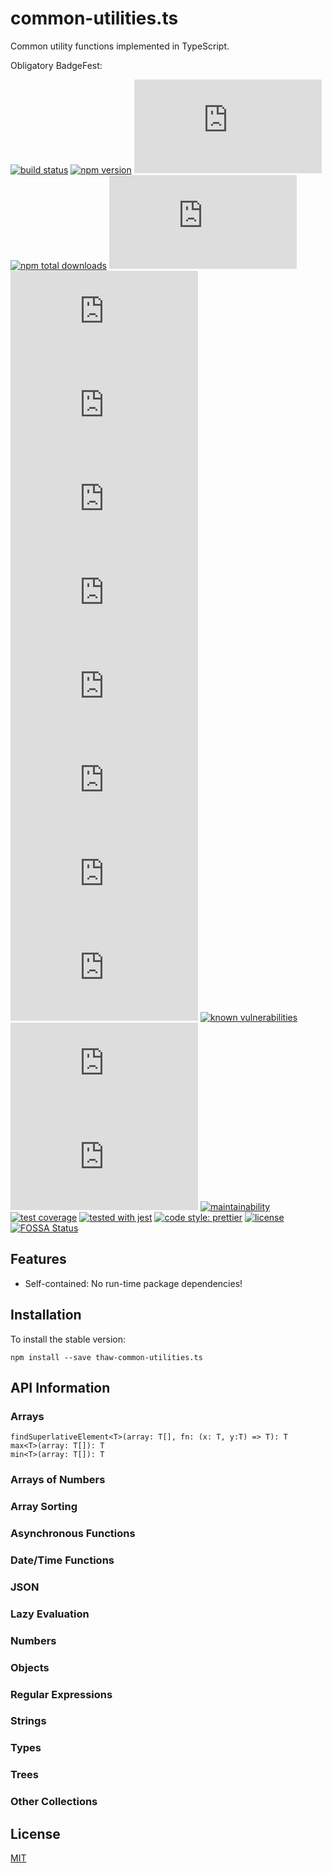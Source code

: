 # common-utilities.ts
Common utility functions implemented in TypeScript.

Obligatory BadgeFest:

[![build status][build-status-badge-image]][build-status-url]
[![npm version][npm-version-badge-image]][npm-version-url]
[![latest tag][latest-tag-badge-image]][latest-tag-url]
[![npm total downloads][npm-total-downloads-badge-image]][npm-total-downloads-url]
[![watchers][watchers-badge-image]][watchers-url]
[![stars][stars-badge-image]][stars-url]
[![forks][forks-badge-image]][forks-url]
[![repo dependents][repo-dependents-badge-image]][repo-dependents-url]
[![pkg dependents][pkg-dependents-badge-image]][pkg-dependents-url]
[![commits][commits-badge-image]][commits-url]
[![last commit][last-commit-badge-image]][last-commit-url]
[![types][types-badge-image]][types-url]
[![install size][install-size-badge-image]][install-size-url]
[![known vulnerabilities][known-vulnerabilities-badge-image]][known-vulnerabilities-url]
[![lines of code][lines-of-code-badge-image]][lines-of-code-url]
[![technical debt][technical-debt-badge-image]][technical-debt-url]
[![maintainability][maintainability-badge-image]][maintainability-url]
[![test coverage][test-coverage-badge-image]][test-coverage-url]
[![tested with jest][jest-badge-image]][jest-url]
[![code style: prettier][prettier-badge-image]][prettier-url]
[![license][license-badge-image]][license-url]
[![FOSSA Status][fossa-badge-image]][fossa-badge-url]

<!-- [![dependents](https://badgen.net/npm/dependents/thaw-common-utilities.ts)](https://badgen.net/npm/dependents/thaw-common-utilities.ts) -->

## Features

- Self-contained: No run-time package dependencies!

## Installation
To install the stable version:
```
npm install --save thaw-common-utilities.ts
```

## API Information

### Arrays
```
findSuperlativeElement<T>(array: T[], fn: (x: T, y:T) => T): T
max<T>(array: T[]): T
min<T>(array: T[]): T
```

### Arrays of Numbers

### Array Sorting

### Asynchronous Functions

### Date/Time Functions

### JSON

### Lazy Evaluation

### Numbers

### Objects

### Regular Expressions

### Strings

### Types

### Trees

### Other Collections

## License
[MIT](https://choosealicense.com/licenses/mit/)

[build-status-badge-image]: https://secure.travis-ci.org/tom-weatherhead/common-utilities.ts.svg
[build-status-url]: https://travis-ci.org/tom-weatherhead/common-utilities.ts
[npm-version-badge-image]: https://img.shields.io/npm/v/thaw-common-utilities.ts.svg
[npm-version-url]: https://www.npmjs.com/package/thaw-common-utilities.ts
[latest-tag-badge-image]: https://badgen.net/github/tag/tom-weatherhead/common-utilities.ts
[latest-tag-url]: https://github.com/tom-weatherhead/common-utilities.ts/tags
[npm-total-downloads-badge-image]: https://img.shields.io/npm/dt/thaw-common-utilities.ts.svg
[npm-total-downloads-url]: https://www.npmjs.com/package/thaw-common-utilities.ts
[watchers-badge-image]: https://badgen.net/github/watchers/tom-weatherhead/common-utilities.ts
[watchers-url]: https://github.com/tom-weatherhead/common-utilities.ts/watchers
[stars-badge-image]: https://badgen.net/github/stars/tom-weatherhead/common-utilities.ts
[stars-url]: https://github.com/tom-weatherhead/common-utilities.ts/stargazers
[forks-badge-image]: https://badgen.net/github/forks/tom-weatherhead/common-utilities.ts
[forks-url]: https://github.com/tom-weatherhead/common-utilities.ts/network/members
[repo-dependents-badge-image]: https://badgen.net/github/dependents-repo/tom-weatherhead/common-utilities.ts
[repo-dependents-url]: https://badgen.net/github/dependents-repo/tom-weatherhead/common-utilities.ts
[pkg-dependents-badge-image]: https://badgen.net/github/dependents-pkg/tom-weatherhead/common-utilities.ts
[pkg-dependents-url]: https://badgen.net/github/dependents-pkg/tom-weatherhead/common-utilities.ts
[commits-badge-image]: https://badgen.net/github/commits/tom-weatherhead/common-utilities.ts
[commits-url]: https://github.com/tom-weatherhead/common-utilities.ts/commits/master
[last-commit-badge-image]: https://badgen.net/github/last-commit/tom-weatherhead/common-utilities.ts
[last-commit-url]: https://badgen.net/github/last-commit/tom-weatherhead/common-utilities.ts
[types-badge-image]: https://badgen.net/npm/types/thaw-common-utilities.ts
[types-url]: https://badgen.net/npm/types/thaw-common-utilities.ts
[install-size-badge-image]: https://badgen.net/packagephobia/install/thaw-common-utilities.ts
[install-size-url]: https://badgen.net/packagephobia/install/thaw-common-utilities.ts
[known-vulnerabilities-badge-image]: https://snyk.io/test/github/tom-weatherhead/common-utilities.ts/badge.svg?targetFile=package.json&package-lock.json
[known-vulnerabilities-url]: https://snyk.io/test/github/tom-weatherhead/common-utilities.ts?targetFile=package.json&package-lock.json
[lines-of-code-badge-image]: https://badgen.net/codeclimate/loc/tom-weatherhead/common-utilities.ts
[lines-of-code-url]: https://badgen.net/codeclimate/loc/tom-weatherhead/common-utilities.ts
[technical-debt-badge-image]: https://badgen.net/codeclimate/tech-debt/tom-weatherhead/common-utilities.ts
[technical-debt-url]: https://badgen.net/codeclimate/tech-debt/tom-weatherhead/common-utilities.ts
[maintainability-badge-image]: https://api.codeclimate.com/v1/badges/2a66d64a08223583a60d/maintainability
[maintainability-url]: https://codeclimate.com/github/tom-weatherhead/common-utilities.ts/maintainability
[test-coverage-badge-image]: https://api.codeclimate.com/v1/badges/2a66d64a08223583a60d/test_coverage
[test-coverage-url]: https://codeclimate.com/github/tom-weatherhead/common-utilities.ts/test_coverage
[jest-badge-image]: https://img.shields.io/badge/tested_with-jest-99424f.svg
[jest-url]: https://github.com/facebook/jest
[prettier-badge-image]: https://img.shields.io/badge/code_style-prettier-ff69b4.svg?style=flat-square
[prettier-url]: https://github.com/prettier/prettier
[license-badge-image]: https://img.shields.io/github/license/mashape/apistatus.svg
[license-url]: https://github.com/tom-weatherhead/common-utilities.ts/blob/master/LICENSE
[fossa-badge-image]: https://app.fossa.io/api/projects/git%2Bhttps%3A%2F%2Fgithub.com%2Ftom%2Dweatherhead%2Fcommon%2Dutilities.ts.svg?type=shield
[fossa-badge-url]: https://app.fossa.io/projects/git%2Bhttps%3A%2F%2Fgithub.com%2Ftom%2Dweatherhead%2Fcommon%2Dutilities.ts?ref=badge_shield
